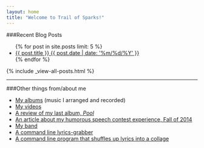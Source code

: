 ```yaml
---
layout: home
title: "Welcome to Trail of Sparks!"
---
```


###Recent Blog Posts
<ul>
  {% for post in site.posts limit: 5 %}  
    <li><a href="{{ site.url }}{{ post.url }}">{{ post.title }} {{ post.date | date: '%m/%d/%Y' }}</a></li>
  {% endfor %}
</ul>

{% include _view-all-posts.html %}
_______

###Other things from/about me 

- [My albums](https://ryanbarringtoncox.bandcamp.com/) (music I arranged and recorded)
- [My videos](https://www.youtube.com/watch?v=C_J1G3M-_jI&list=PLEP0Foq1SruN9ZA-dz9VbSYaLCF1gWnVP)
- [A review of my last album, *Pool*](http://allimarshall.tumblr.com/post/73630833953/playing-pool-with-ryan-barrington-cox)
- [An article about my humorous speech contest experience, Fall of 2014](https://mountainx.com/blogwire/asheville-toastmasters-club-436-members-take-prizes-in-nc-district-competition/)
- [My band](https://ifyouwannas.bandcamp.com/)
- [A command line lyrics-grabber](https://github.com/ryanbarringtoncox/command_line_lyrics)
- [A command line program that shuffles up lyrics into a collage](https://github.com/ryanbarringtoncox/lyric-shuffler)
